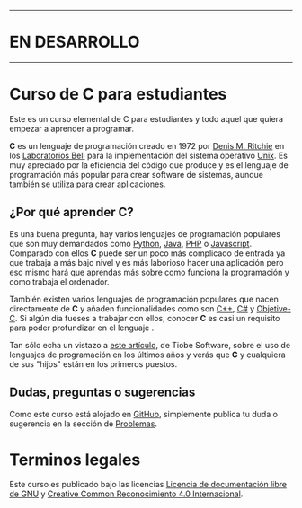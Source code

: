 -------
# EN DESARROLLO
-------


# Curso de C para estudiantes

Este es un curso elemental de C para estudiantes y todo aquel que quiera empezar a aprender a programar.

**C** es un lenguaje de programación creado en 1972 por [Denis M. Ritchie](http://es.wikipedia.org/wiki/Dennis_M._Ritchie) en los [Laboratorios Bell](http://es.wikipedia.org/wiki/Laboratorios_Bell) para la implementación del sistema operativo [Unix](http://es.wikipedia.org/wiki/Unix). Es muy apreciado por la eficiencia del código que produce y es el lenguaje de programación más popular para crear software de sistemas, aunque también se utiliza para crear aplicaciones.

## ¿Por qué aprender C?

Es una buena pregunta, hay varios lenguajes de programación populares que son muy demandados como [Python](http://es.wikipedia.org/wiki/Python), <a href="Javahttp://es.wikipedia.org/wiki/Java_(lenguaje_de_programaci%C3%B3n)" target="new">Java</a>, [PHP](http://es.wikipedia.org/wiki/PHP) o [Javascript](http://es.wikipedia.org/wiki/JavaScript). Comparado con ellos **C** puede ser un poco más complicado de entrada ya que trabaja a más bajo nivel y es más laborioso hacer una aplicación pero eso mismo hará que aprendas más sobre como funciona la programación y como trabaja el ordenador.

También existen varios lenguajes de programación populares que nacen directamente de **C** y añaden funcionalidades como son [C++](http://es.wikipedia.org/wiki/C%2B%2B), [C#](http://es.wikipedia.org/wiki/C_Sharp) y [Objetive-C](http://es.wikipedia.org/wiki/Objective-C). Si algún día fueses a trabajar con ellos, conocer **C** es casi un requisito para poder profundizar en el lenguaje   .

Tan sólo echa un vistazo a [este artículo](http://www.tiobe.com/index.php/content/paperinfo/tpci/index.html), de Tiobe Software, sobre el uso de lenguajes de programación en los últimos años y verás que **C** y cualquiera de sus "hijos" están en los primeros puestos.

## Dudas, preguntas o sugerencias

Como este curso está alojado en [GitHub](https://github.com), simplemente publica tu duda o sugerencia en la sección de [Problemas](https://github.com/isidrorg/cursoC/issues).

# Terminos legales

Este curso es publicado bajo las licencias [Licencia de documentación libre de GNU](https://www.gnu.org/copyleft/fdl.html) y [Creative Common Reconocimiento 4.0 Internacional](http://creativecommons.org/licenses/by/4.0/deed.es_ES).